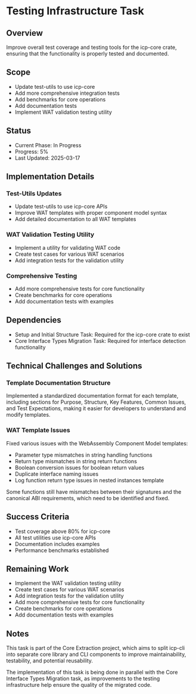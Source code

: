 # Testing Infrastructure Task

## Overview

Improve overall test coverage and testing tools for the icp-core crate, ensuring that the functionality is properly tested and documented.

## Scope

- Update test-utils to use icp-core
- Add more comprehensive integration tests
- Add benchmarks for core operations
- Add documentation tests
- Implement WAT validation testing utility

## Status

- Current Phase: In Progress
- Progress: 5%
- Last Updated: 2025-03-17

## Implementation Details

### Test-Utils Updates

- Update test-utils to use icp-core APIs
- Improve WAT templates with proper component model syntax
- Add detailed documentation to all WAT templates

### WAT Validation Testing Utility

- Implement a utility for validating WAT code
- Create test cases for various WAT scenarios
- Add integration tests for the validation utility

### Comprehensive Testing

- Add more comprehensive tests for core functionality
- Create benchmarks for core operations
- Add documentation tests with examples

## Dependencies

- Setup and Initial Structure Task: Required for the icp-core crate to exist
- Core Interface Types Migration Task: Required for interface detection functionality

## Technical Challenges and Solutions

### Template Documentation Structure

Implemented a standardized documentation format for each template, including sections for Purpose, Structure, Key Features, Common Issues, and Test Expectations, making it easier for developers to understand and modify templates.

### WAT Template Issues

Fixed various issues with the WebAssembly Component Model templates:

- Parameter type mismatches in string handling functions
- Return type mismatches in string return functions
- Boolean conversion issues for boolean return values
- Duplicate interface naming issues
- Log function return type issues in nested instances template

Some functions still have mismatches between their signatures and the canonical ABI requirements, which need to be identified and fixed.

## Success Criteria

- Test coverage above 80% for icp-core
- All test utilities use icp-core APIs
- Documentation includes examples
- Performance benchmarks established

## Remaining Work

- Implement the WAT validation testing utility
- Create test cases for various WAT scenarios
- Add integration tests for the validation utility
- Add more comprehensive tests for core functionality
- Create benchmarks for core operations
- Add documentation tests with examples

## Notes

This task is part of the Core Extraction project, which aims to split icp-cli into separate core library and CLI components to improve maintainability, testability, and potential reusability.

The implementation of this task is being done in parallel with the Core Interface Types Migration task, as improvements to the testing infrastructure help ensure the quality of the migrated code.

